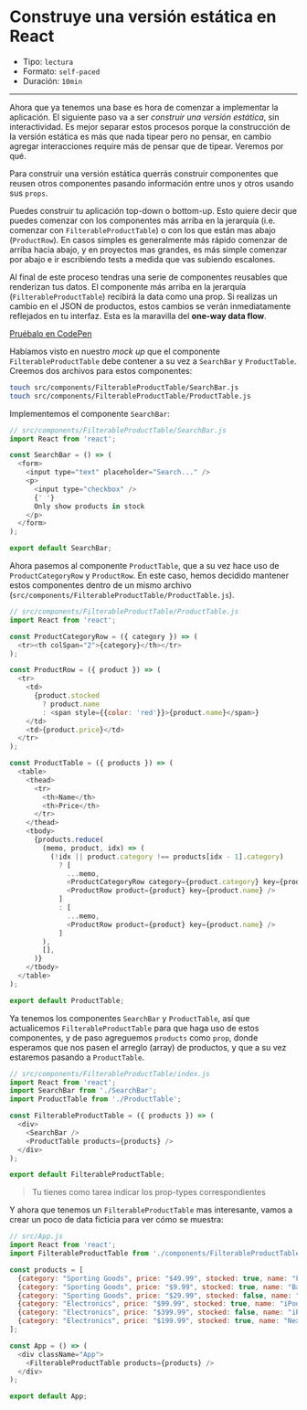 # Construye una versión estática en React

* Tipo: `lectura`
* Formato: `self-paced`
* Duración: `10min`

***

Ahora que ya tenemos una base es hora de comenzar a implementar la aplicación.
El siguiente paso va a ser _construir una versión estática_, sin interactividad.
Es mejor separar estos procesos porque la construcción de la versión estática es
más que nada tipear pero no pensar, en cambio agregar interacciones require más
de pensar que de tipear. Veremos por qué.

Para construir una versión estática querrás construir componentes que reusen
otros componentes pasando información entre unos y otros usando sus `props`.

Puedes construir tu aplicación top-down o bottom-up. Esto quiere decir que
puedes comenzar con los componentes más arriba en la jerarquía (i.e. comenzar
con `FilterableProductTable`) o con los que están mas abajo (`ProductRow`). En
casos simples es generalmente más rápido comenzar de arriba hacia abajo, y en
proyectos mas grandes, es más simple comenzar por abajo e ir escribiendo tests a
medida que vas subiendo escalones.

Al final de este proceso tendras una serie de componentes reusables que
renderizan tus datos. El componente más arriba en la jerarquía
(`FilterableProductTable`) recibirá la data como una prop. Si realizas un
cambio en el JSON de productos, estos cambios se verán inmediatamente reflejados
en tu interfaz. Esta es la maravilla del **one-way data flow**.

[Pruébalo en CodePen](https://codepen.io/merunga/pen/NvLbjX)

Habíamos visto en nuestro _mock up_ que el componente `FilterableProductTable`
debe contener a su vez a `SearchBar` y `ProductTable`. Creemos dos archivos para
estos componentes:

```sh
touch src/components/FilterableProductTable/SearchBar.js
touch src/components/FilterableProductTable/ProductTable.js
```

Implementemos el componente `SearchBar`:

```js
// src/components/FilterableProductTable/SearchBar.js
import React from 'react';

const SearchBar = () => (
  <form>
    <input type="text" placeholder="Search..." />
    <p>
      <input type="checkbox" />
      {' '}
      Only show products in stock
    </p>
  </form>
);

export default SearchBar;
```

Ahora pasemos al componente `ProductTable`, que a su vez hace uso de
`ProductCategoryRow` y `ProductRow`. En este caso, hemos decidido mantener estos
componentes dentro de un mismo archivo (`src/components/FilterableProductTable/ProductTable.js`).

```js
// src/components/FilterableProductTable/ProductTable.js
import React from 'react';

const ProductCategoryRow = ({ category }) => (
  <tr><th colSpan="2">{category}</th></tr>
);

const ProductRow = ({ product }) => (
  <tr>
    <td>
      {product.stocked
        ? product.name
        : <span style={{color: 'red'}}>{product.name}</span>}
    </td>
    <td>{product.price}</td>
  </tr>
);

const ProductTable = ({ products }) => (
  <table>
    <thead>
      <tr>
        <th>Name</th>
        <th>Price</th>
      </tr>
    </thead>
    <tbody>
      {products.reduce(
        (memo, product, idx) => (
          (!idx || product.category !== products[idx - 1].category)
            ? [
              ...memo,
              <ProductCategoryRow category={product.category} key={product.category} />,
              <ProductRow product={product} key={product.name} />
            ]
            : [
              ...memo,
              <ProductRow product={product} key={product.name} />
            ]
        ),
        [],
      )}
    </tbody>
  </table>
);

export default ProductTable;
```

Ya tenemos los componentes `SearchBar` y `ProductTable`, así que actualicemos
`FilterableProductTable` para que haga uso de estos componentes, y de paso
agreguemos `products` como `prop`, donde esperamos que nos pasen el arreglo
(array) de productos, y que a su vez estaremos pasando a `ProductTable`.

```js
// src/components/FilterableProductTable/index.js
import React from 'react';
import SearchBar from './SearchBar';
import ProductTable from './ProductTable';

const FilterableProductTable = ({ products }) => (
  <div>
    <SearchBar />
    <ProductTable products={products} />
  </div>
);

export default FilterableProductTable;
```

> Tu tienes como tarea indicar los prop-types correspondientes

Y ahora que tenemos un `FilterableProductTable` mas interesante, vamos a crear
un poco de data ficticia para ver cómo se muestra:

```js
// src/App.js
import React from 'react';
import FilterableProductTable from './components/FilterableProductTable';

const products = [
  {category: "Sporting Goods", price: "$49.99", stocked: true, name: "Football"},
  {category: "Sporting Goods", price: "$9.99", stocked: true, name: "Baseball"},
  {category: "Sporting Goods", price: "$29.99", stocked: false, name: "Basketball"},
  {category: "Electronics", price: "$99.99", stocked: true, name: "iPod Touch"},
  {category: "Electronics", price: "$399.99", stocked: false, name: "iPhone 5"},
  {category: "Electronics", price: "$199.99", stocked: true, name: "Nexus 7"},
];

const App = () => (
  <div className="App">
    <FilterableProductTable products={products} />
  </div>
);

export default App;
```
